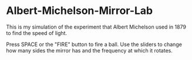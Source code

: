 # Albert-Michelson-Mirror-Lab

This is my simulation of the experiment that Albert Michelson used in 1879 to find the speed of light.

Press SPACE or the "FIRE" button to fire a ball.
Use the sliders to change how many sides the mirror has and the frequency at which it rotates.
